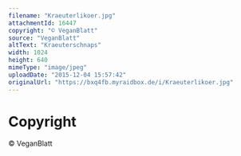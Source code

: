 ```yaml
---
filename: "Kraeuterlikoer.jpg"
attachmentId: 16447
copyright: "© VeganBlatt"
source: "VeganBlatt"
altText: "Kraeuterschnaps"
width: 1024
height: 640
mimeType: "image/jpeg"
uploadDate: "2015-12-04 15:57:42"
originalUrl: "https://bxq4fb.myraidbox.de/i/Kraeuterlikoer.jpg"
---
```


# Copyright

© VeganBlatt
